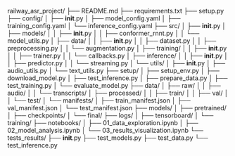 railway_asr_project/
├── README.md
├── requirements.txt
├── setup.py
├── config/
│   ├── __init__.py
│   ├── model_config.yaml
│   ├── training_config.yaml
│   └── inference_config.yaml
├── src/
│   ├── __init__.py
│   ├── models/
│   │   ├── __init__.py
│   │   ├── conformer_rnnt.py
│   │   └── model_utils.py
│   ├── data/
│   │   ├── __init__.py
│   │   ├── dataset.py
│   │   ├── preprocessing.py
│   │   └── augmentation.py
│   ├── training/
│   │   ├── __init__.py
│   │   ├── trainer.py
│   │   └── callbacks.py
│   ├── inference/
│   │   ├── __init__.py
│   │   ├── predictor.py
│   │   └── streaming.py
│   └── utils/
│       ├── __init__.py
│       ├── audio_utils.py
│       └── text_utils.py
├── setup/
│   ├── setup_env.py
│   ├── download_model.py
│   ├── test_inference.py
│   ├── prepare_data.py
│   ├── test_training.py
│   └── evaluate_model.py
├── data/
│   ├── raw/
│   │   ├── audio/
│   │   └── transcripts/
│   ├── processed/
│   │   ├── train/
│   │   ├── val/
│   │   └── test/
│   └── manifests/
│       ├── train_manifest.json
│       ├── val_manifest.json
│       └── test_manifest.json
├── models/
│   ├── pretrained/
│   ├── checkpoints/
│   └── final/
├── logs/
│   ├── tensorboard/
│   └── training/
├── notebooks/
│   ├── 01_data_exploration.ipynb
│   ├── 02_model_analysis.ipynb
│   └── 03_results_visualization.ipynb
└── tests_results/
    ├── __init__.py
    ├── test_models.py
    ├── test_data.py
    └── test_inference.py